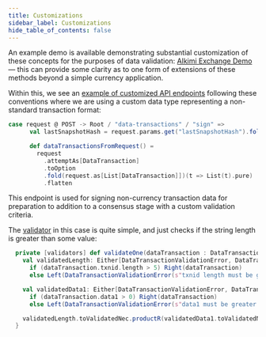 ```yaml
---
title: Customizations
sidebar_label: Customizations
hide_table_of_contents: false
---
```


<intro-end />

An example demo is available demonstrating substantial customization of these concepts for the purposes of data validation: [Alkimi Exchange Demo](https://github.com/Alkimi-Exchange/state-channel-demo) — this can provide some clarity as to one form of extensions of these methods beyond a simple currency application.

Within this, we see an [example of customized API endpoints](https://github.com/Alkimi-Exchange/state-channel-demo/blob/main/src/main/scala/com/tessellation/demo/http/DemoRoutes.scala#L87) following these conventions where we are using a custom data type representing a non-standard transaction format: 

```scala
case request @ POST -> Root / "data-transactions" / "sign" =>
      val lastSnapshotHash = request.params.get("lastSnapshotHash").fold(Hash.empty)(Hash(_))

      def dataTransactionsFromRequest() =
        request
          .attemptAs[DataTransaction]
          .toOption
          .fold(request.as[List[DataTransaction]])(t => List(t).pure)
          .flatten
```

This endpoint is used for signing non-currency transaction data for preparation to addition to a consensus stage with a custom validation criteria.

The [validator]([https://github.com/Alkimi-Exchange/state-channel-demo/blob/main/src/main/scala/com/tessellation/demo/validators/DataTransactionValidator.scala](https://github.com/Alkimi-Exchange/state-channel-demo/blob/main/src/main/scala/com/tessellation/demo/validators/DataTransactionValidator.scala)) in this case is quite simple, and just checks if the string length is greater than some value:
```scala
  private [validators] def validateOne(dataTransaction : DataTransaction): ValidatedNec[DataTransactionValidationError, DataTransaction] = {
    val validatedLength: Either[DataTransactionValidationError, DataTransaction] =
      if (dataTransaction.txnid.length > 5) Right(dataTransaction)
      else Left(DataTransactionValidationError(s"txnid length must be greater than 5 but was ${dataTransaction.txnid}"))

    val validatedData1: Either[DataTransactionValidationError, DataTransaction] =
      if (dataTransaction.data1 > 0) Right(dataTransaction)
      else Left(DataTransactionValidationError(s"data1 must be greater than 0 but was ${dataTransaction.data1}"))

    validatedLength.toValidatedNec.productR(validatedData1.toValidatedNec)
  }
```